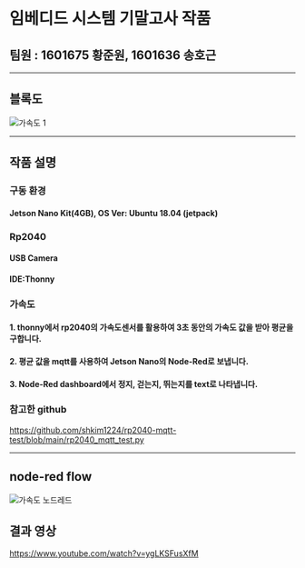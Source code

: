 # 임베디드 시스템 기말고사 작품
## 팀원 : 1601675 황준원, 1601636 송호근
___
## 블록도
![가속도 1](https://user-images.githubusercontent.com/65066914/174581879-80626918-39c4-4e14-9eec-4355b1cfd57a.PNG)
___
## 작품 설명
### 구동 환경
#### Jetson Nano Kit(4GB), OS Ver: Ubuntu 18.04 (jetpack)
###  Rp2040
#### USB Camera
#### IDE:Thonny

### 가속도
#### 1. thonny에서 rp2040의 가속도센서를 활용하여 3초 동안의 가속도 값을 받아 평균을 구합니다.
#### 2. 평균 값을 mqtt를 사용하여 Jetson Nano의 Node-Red로 보냅니다.
#### 3. Node-Red dashboard에서 정지, 걷는지, 뛰는지를 text로 나타냅니다.

### 참고한 github
https://github.com/shkim1224/rp2040-mqtt-test/blob/main/rp2040_mqtt_test.py
___

## node-red flow
![가속도 노드레드](https://user-images.githubusercontent.com/65066914/174582831-d46b6292-9dac-4f29-b364-b0d5b69ec47c.PNG)

## 결과 영상
https://www.youtube.com/watch?v=ygLKSFusXfM
